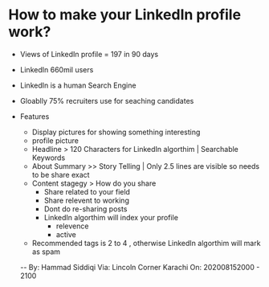 # How to make your LinkedIn profile work?

- Views of LinkedIn profile = 197 in 90 days
- LinkedIn 660mil users 
- LinkedIn is a human Search Engine 
- Gloablly 75% recruiters use for seaching candidates
- Features
  - Display pictures for showing something interesting 
  - profile picture 
  - Headline > 120 Characters for LinkedIn algorthim | Searchable Keywords
  - About Summary >> Story Telling | Only 2.5 lines are visible so needs to be share exact 
  - Content stagegy > How do you share 
    - Share related to your field
    - Share relevent to working 
    - Dont do re-sharing posts
    - LinkedIn algorthim will index your profile
      - relevence
      - active
  - Recommended tags is 2 to 4 , otherwise LinkedIn algorthim will mark as spam
  

  -- 
By: Hammad Siddiqi 
Via: Lincoln Corner Karachi
On:  202008152000 - 2100
